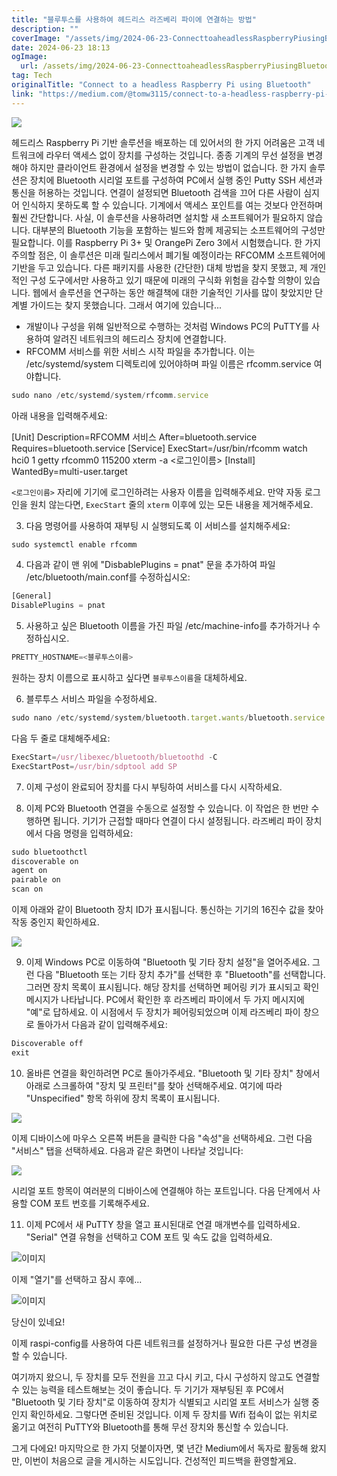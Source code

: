 ```yaml
---
title: "블루투스를 사용하여 헤드리스 라즈베리 파이에 연결하는 방법"
description: ""
coverImage: "/assets/img/2024-06-23-ConnecttoaheadlessRaspberryPiusingBluetooth_0.png"
date: 2024-06-23 18:13
ogImage: 
  url: /assets/img/2024-06-23-ConnecttoaheadlessRaspberryPiusingBluetooth_0.png
tag: Tech
originalTitle: "Connect to a headless Raspberry Pi using Bluetooth"
link: "https://medium.com/@tomw3115/connect-to-a-headless-raspberry-pi-using-bluetooth-0e61c05e1b68"
---
```



<img src="/assets/img/2024-06-23-ConnecttoaheadlessRaspberryPiusingBluetooth_0.png" />

헤드리스 Raspberry Pi 기반 솔루션을 배포하는 데 있어서의 한 가지 어려움은 고객 네트워크에 라우터 액세스 없이 장치를 구성하는 것입니다. 종종 기계의 무선 설정을 변경해야 하지만 클라이언트 환경에서 설정을 변경할 수 있는 방법이 없습니다. 한 가지 솔루션은 장치에 Bluetooth 시리얼 포트를 구성하여 PC에서 실행 중인 Putty SSH 세션과 통신을 허용하는 것입니다. 연결이 설정되면 Bluetooth 검색을 끄어 다른 사람이 심지어 인식하지 못하도록 할 수 있습니다. 기계에서 액세스 포인트를 여는 것보다 안전하며 훨씬 간단합니다. 사실, 이 솔루션을 사용하려면 설치할 새 소프트웨어가 필요하지 않습니다. 대부분의 Bluetooth 기능을 포함하는 빌드와 함께 제공되는 소프트웨어의 구성만 필요합니다. 이를 Raspberry Pi 3+ 및 OrangePi Zero 3에서 시험했습니다. 한 가지 주의할 점은, 이 솔루션은 미래 릴리스에서 폐기될 예정이라는 RFCOMM 소프트웨어에 기반을 두고 있습니다. 다른 패키지를 사용한 (간단한) 대체 방법을 찾지 못했고, 제 개인적인 구성 도구에서만 사용하고 있기 때문에 미래의 구식화 위험을 감수할 의향이 있습니다. 웹에서 솔루션을 연구하는 동안 해결책에 대한 기술적인 기사를 많이 찾았지만 단계별 가이드는 찾지 못했습니다. 그래서 여기에 있습니다...

- 개발이나 구성을 위해 일반적으로 수행하는 것처럼 Windows PC의 PuTTY를 사용하여 알려진 네트워크의 헤드리스 장치에 연결합니다.
- RFCOMM 서비스를 위한 서비스 시작 파일을 추가합니다. 이는 /etc/systemd/system 디렉토리에 있어야하며 파일 이름은 rfcomm.service 여야합니다.

```js
sudo nano /etc/systemd/system/rfcomm.service
```

<div class="content-ad"></div>

아래 내용을 입력해주세요:


[Unit]
Description=RFCOMM 서비스
After=bluetooth.service
Requires=bluetooth.service
[Service]
ExecStart=/usr/bin/rfcomm watch hci0 1 getty rfcomm0 115200 xterm -a <로그인이름>
[Install]
WantedBy=multi-user.target


`<로그인이름>` 자리에 기기에 로그인하려는 사용자 이름을 입력해주세요. 만약 자동 로그인을 원치 않는다면, `ExecStart` 줄의 `xterm` 이후에 있는 모든 내용을 제거해주세요.

3. 다음 명령어를 사용하여 재부팅 시 실행되도록 이 서비스를 설치해주세요:

<div class="content-ad"></div>

```js
sudo systemctl enable rfcomm
```

4. 다음과 같이 맨 위에 "DisbablePlugins = pnat" 문을 추가하여 파일 /etc/bluetooth/main.conf를 수정하십시오:

```js
[General]
DisablePlugins = pnat
```

5. 사용하고 싶은 Bluetooth 이름을 가진 파일 /etc/machine-info를 추가하거나 수정하십시오.

<div class="content-ad"></div>

```js
PRETTY_HOSTNAME=<블루투스이름>
```

원하는 장치 이름으로 표시하고 싶다면 `블루투스이름`을 대체하세요.

6. 블루투스 서비스 파일을 수정하세요.

```js
sudo nano /etc/systemd/system/bluetooth.target.wants/bluetooth.service
```

<div class="content-ad"></div>

다음 두 줄로 대체해주세요:

```js
ExecStart=/usr/libexec/bluetooth/bluetoothd -C
ExecStartPost=/usr/bin/sdptool add SP
```

<div class="content-ad"></div>

7. 이제 구성이 완료되어 장치를 다시 부팅하여 서비스를 다시 시작하세요.

8. 이제 PC와 Bluetooth 연결을 수동으로 설정할 수 있습니다. 이 작업은 한 번만 수행하면 됩니다. 기기가 근접할 때마다 연결이 다시 설정됩니다. 라즈베리 파이 장치에서 다음 명령을 입력하세요:

```js
sudo bluetoothctl
discoverable on
agent on
pairable on
scan on
```

이제 아래와 같이 Bluetooth 장치 ID가 표시됩니다. 통신하는 기기의 16진수 값을 찾아 작동 중인지 확인하세요.

<div class="content-ad"></div>

<img src="/assets/img/2024-06-23-ConnecttoaheadlessRaspberryPiusingBluetooth_1.png" />

9. 이제 Windows PC로 이동하여 "Bluetooth 및 기타 장치 설정"을 열어주세요. 그런 다음 "Bluetooth 또는 기타 장치 추가"를 선택한 후 "Bluetooth"를 선택합니다. 그러면 장치 목록이 표시됩니다. 해당 장치를 선택하면 페어링 키가 표시되고 확인 메시지가 나타납니다. PC에서 확인한 후 라즈베리 파이에서 두 가지 메시지에 "예"로 답하세요. 이 시점에서 두 장치가 페어링되었으며 이제 라즈베리 파이 창으로 돌아가서 다음과 같이 입력해주세요:

```js
Discoverable off
exit
```

10. 올바른 연결을 확인하려면 PC로 돌아가주세요. "Bluetooth 및 기타 장치" 창에서 아래로 스크롤하여 "장치 및 프린터"를 찾아 선택해주세요. 여기에 따라 "Unspecified" 항목 하위에 장치 목록이 표시됩니다.

<div class="content-ad"></div>


<img src="/assets/img/2024-06-23-ConnecttoaheadlessRaspberryPiusingBluetooth_2.png" />

이제 디바이스에 마우스 오른쪽 버튼을 클릭한 다음 "속성"을 선택하세요. 그런 다음 "서비스" 탭을 선택하세요. 다음과 같은 화면이 나타날 것입니다:

<img src="/assets/img/2024-06-23-ConnecttoaheadlessRaspberryPiusingBluetooth_3.png" />

시리얼 포트 항목이 여러분의 디바이스에 연결해야 하는 포트입니다. 다음 단계에서 사용할 COM 포트 번호를 기록해주세요.


<div class="content-ad"></div>

11. 이제 PC에서 새 PuTTY 창을 열고 표시된대로 연결 매개변수를 입력하세요. "Serial" 연결 유형을 선택하고 COM 포트 및 속도 값을 입력하세요.

![이미지](/assets/img/2024-06-23-ConnecttoaheadlessRaspberryPiusingBluetooth_4.png)

이제 "열기"를 선택하고 잠시 후에...

![이미지](/assets/img/2024-06-23-ConnecttoaheadlessRaspberryPiusingBluetooth_5.png)

<div class="content-ad"></div>

당신이 있네요!

이제 raspi-config를 사용하여 다른 네트워크를 설정하거나 필요한 다른 구성 변경을 할 수 있습니다.

여기까지 왔으니, 두 장치를 모두 전원을 끄고 다시 키고, 다시 구성하지 않고도 연결할 수 있는 능력을 테스트해보는 것이 좋습니다. 두 기기가 재부팅된 후 PC에서 "Bluetooth 및 기타 장치"로 이동하여 장치가 식별되고 시리얼 포트 서비스가 실행 중인지 확인하세요. 그렇다면 준비된 것입니다. 이제 두 장치를 Wifi 접속이 없는 위치로 옮기고 여전히 PuTTY와 Bluetooth를 통해 무선 장치와 통신할 수 있습니다.

그게 다에요! 마지막으로 한 가지 덧붙이자면, 몇 년간 Medium에서 독자로 활동해 왔지만, 이번이 처음으로 글을 게시하는 시도입니다. 건성적인 피드백을 환영할게요.